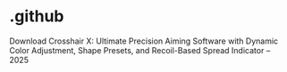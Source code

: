 # .github
Download Crosshair X: Ultimate Precision Aiming Software with Dynamic Color Adjustment, Shape Presets, and Recoil-Based Spread Indicator – 2025
